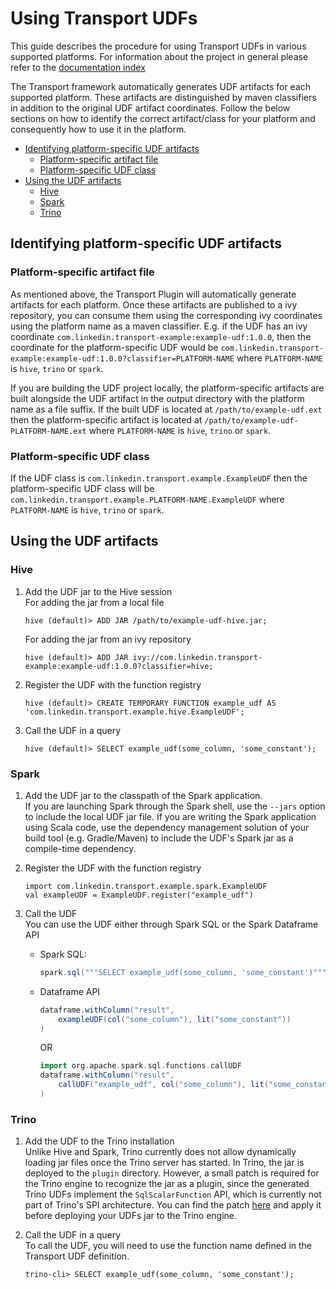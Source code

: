 # Using Transport UDFs

This guide describes the procedure for using Transport UDFs in various supported platforms.
For information about the project in general please refer to the [documentation index](/README.md#documentation)

The Transport framework automatically generates UDF artifacts for each supported platform. These artifacts are distinguished by maven classifiers in addition to the original UDF artifact coordinates. Follow the below sections on how to identify the correct artifact/class for your platform and consequently how to use it in the platform.

- [Identifying platform-specific UDF artifacts](#identifying-platform-specific-udf-artifacts)
    - [Platform-specific artifact file](#platform-specific-artifact-file)
    - [Platform-specific UDF class](#platform-specific-udf-class)
- [Using the UDF artifacts](#using-the-udf-artifacts)
    - [Hive](#hive)
    - [Spark](#spark)
    - [Trino](#trino)

## Identifying platform-specific UDF artifacts

### Platform-specific artifact file

As mentioned above, the Transport Plugin will automatically generate artifacts for each platform. Once these artifacts are published to a ivy repository, you can consume them using the corresponding ivy coordinates using the platform name as a maven classifier. E.g. if the UDF has an ivy coordinate `com.linkedin.transport-example:example-udf:1.0.0`, then the coordinate for the platform-specific UDF would be `com.linkedin.transport-example:example-udf:1.0.0?classifier=PLATFORM-NAME` where `PLATFORM-NAME` is `hive`, `trino` or `spark`.

If you are building the UDF project locally, the platform-specific artifacts are built alongside the UDF artifact in the output directory with the platform name as a file suffix. If the built UDF is located at `/path/to/example-udf.ext` then the platform-specific artifact is located at `/path/to/example-udf-PLATFORM-NAME.ext` where `PLATFORM-NAME` is `hive`, `trino` or `spark`.

### Platform-specific UDF class

If the UDF class is `com.linkedin.transport.example.ExampleUDF` then the platform-specific UDF class will be `com.linkedin.transport.example.PLATFORM-NAME.ExampleUDF` where `PLATFORM-NAME` is `hive`, `trino` or `spark`.

## Using the UDF artifacts

### Hive

1. Add the UDF jar to the Hive session  
    For adding the jar from a local file
    ```
    hive (default)> ADD JAR /path/to/example-udf-hive.jar;
    ```
    For adding the jar from an ivy repository
    ```
    hive (default)> ADD JAR ivy://com.linkedin.transport-example:example-udf:1.0.0?classifier=hive;
    ```

2. Register the UDF with the function registry
    ```
    hive (default)> CREATE TEMPORARY FUNCTION example_udf AS 'com.linkedin.transport.example.hive.ExampleUDF';
    ```

3. Call the UDF in a query
    ```
    hive (default)> SELECT example_udf(some_column, 'some_constant');
    ```

### Spark

1. Add the UDF jar to the classpath of the Spark application.  
    If you are launching Spark through the Spark shell, use the `--jars` option to include the local UDF jar file. If you are writing the Spark application using Scala code, use the dependency management solution of your build tool (e.g. Gradle/Maven) to include the UDF's Spark jar as a compile-time dependency.

2. Register the UDF with the function registry  
    ```
    import com.linkedin.transport.example.spark.ExampleUDF
    val exampleUDF = ExampleUDF.register("example_udf")
    ```

3. Call the UDF  
    You can use the UDF either through Spark SQL or the Spark Dataframe API
    - Spark SQL:
        ```scala
        spark.sql("""SELECT example_udf(some_column, 'some_constant')""")
        ```
    - Dataframe API
        ```scala
        dataframe.withColumn("result",
            exampleUDF(col("some_column"), lit("some_constant"))
        )
        ```
        OR
        ```scala
        import org.apache.spark.sql.functions.callUDF
        dataframe.withColumn("result",
            callUDF("example_udf", col("some_column"), lit("some_constant"))
        )
        ```

### Trino

1. Add the UDF to the Trino installation  
Unlike Hive and Spark, Trino currently does not allow dynamically loading jar files once the Trino server has started.
In Trino, the jar is deployed to the `plugin` directory.
However, a small patch is required for the Trino engine to recognize the jar as a plugin, since the generated Trino UDFs implement the `SqlScalarFunction` API, which is currently not part of Trino's SPI architecture.
You can find the patch [here](transport-udfs-trino.patch) and apply it before deploying your UDFs jar to the Trino engine.

2. Call the UDF in a query  
    To call the UDF, you will need to use the function name defined in the Transport UDF definition.
    ```
    trino-cli> SELECT example_udf(some_column, 'some_constant');
    ```
